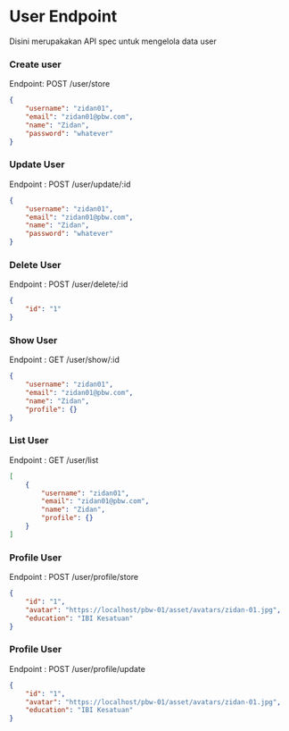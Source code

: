# User Endpoint

Disini merupakakan API spec untuk mengelola data user

### Create user

Endpoint: POST /user/store

```json
{
	"username": "zidan01",
	"email": "zidan01@pbw.com",
	"name": "Zidan",
	"password": "whatever"
}
```

### Update User

Endpoint : POST /user/update/:id

```json
{
	"username": "zidan01",
	"email": "zidan01@pbw.com",
	"name": "Zidan",
	"password": "whatever"
}
```

### Delete User

Endpoint : POST /user/delete/:id

```json
{
	"id": "1"
}
```

### Show User

Endpoint : GET /user/show/:id

```json
{
	"username": "zidan01",
	"email": "zidan01@pbw.com",
	"name": "Zidan",
	"profile": {}
}
```

### List User

Endpoint : GET /user/list

```json
[
	{
		"username": "zidan01",
		"email": "zidan01@pbw.com",
		"name": "Zidan",
		"profile": {}
	}
]
```

### Profile User

Endpoint : POST /user/profile/store

```json
{
	"id": "1",
	"avatar": "https://localhost/pbw-01/asset/avatars/zidan-01.jpg",
	"education": "IBI Kesatuan"
}
```

### Profile User

Endpoint : POST /user/profile/update

```json
{
	"id": "1",
	"avatar": "https://localhost/pbw-01/asset/avatars/zidan-01.jpg",
	"education": "IBI Kesatuan"
}
```
